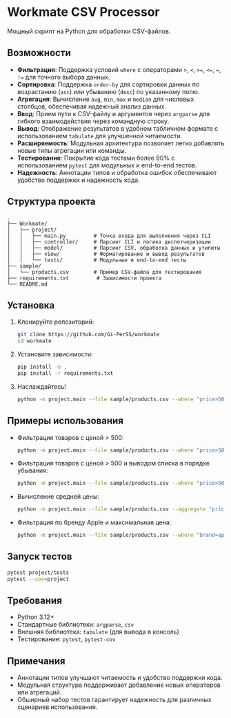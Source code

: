 # Workmate CSV Processor

Мощный скрипт на Python для обработки CSV-файлов.

## Возможности

- **Фильтрация**: Поддержка условий `where` с операторами `>`, `<`, `>=`, `<=`, `=`, `!=` для точного выбора данных.
- **Сортировка**: Поддержка `order-by` для сортировки данных по возрастанию (`asc`) или убыванию (`desc`) по указанному полю.
- **Агрегация**: Вычисление `avg`, `min`, `max` и `median` для числовых столбцов, обеспечивая надежный анализ данных.
- **Ввод**: Прием пути к CSV-файлу и аргументов через `argparse` для гибкого взаимодействия через командную строку.
- **Вывод**: Отображение результатов в удобном табличном формате с использованием `tabulate` для улучшенной читаемости.
- **Расширяемость**: Модульная архитектура позволяет легко добавлять новые типы агрегации или команды.
- **Тестирование**: Покрытие кода тестами более 90% с использованием `pytest` для модульных и end-to-end тестов.
- **Надежность**: Аннотации типов и обработка ошибок обеспечивают удобство поддержки и надежность кода.

## Структура проекта

```
.
├── Workmate/
│   ├── project/
│   │   ├── main.py         # Точка входа для выполнения через CLI
│   │   ├── controller/     # Парсинг CLI и логика диспетчеризации
│   │   ├── model/          # Парсинг CSV, обработка данных и утилиты
│   │   ├── view/           # Форматирование и вывод результатов
│   │   └── tests/          # Модульные и end-to-end тесты
├── sample/
│   └── products.csv        # Пример CSV-файла для тестирования
├── requirements.txt         # Зависимости проекта
└── README.md
```

## Установка

1. Клонируйте репозиторий:
   ```bash
   git clone https://github.com/Gi-PerSS/workmate
   cd workmate
   ```
2. Установите зависимости:
   ```bash
   pip install -e .
   pip install -r requirements.txt
   ```
3. Наслаждайтесь!
   ```bash
   python -m project.main --file sample/products.csv --where "price>500" --aggregate "price=avg"
   ```

## Примеры использования

- Фильтрация товаров с ценой > 500:
  ```bash
  python -m project.main --file sample/products.csv --where "price>500"
  ```
- Фильтрация товаров с ценой > 500 и выводом списка в порядке убывания:
  ```bash
  python -m project.main --file sample/products.csv --where "price>500" --order-by "price=desc"
  ```
- Вычисление средней цены:
  ```bash
  python -m project.main --file sample/products.csv --aggregate "price=avg"
  ```
- Фильтрация по бренду Apple и максимальная цена:
  ```bash
  python -m project.main --file sample/products.csv --where "brand=apple" --aggregate "price=max"
  ```

## Запуск тестов

```bash
pytest project/tests
pytest --cov=project
```

## Требования

- Python 3.12+
- Стандартные библиотеки: `argparse`, `csv`
- Внешняя библиотека: `tabulate` (для вывода в консоль)
- Тестирование: `pytest`, `pytest-cov`

## Примечания

- Аннотации типов улучшают читаемость и удобство поддержки кода.
- Модульная структура поддерживает добавление новых операторов или агрегаций.
- Обширный набор тестов гарантирует надежность для различных сценариев использования.
